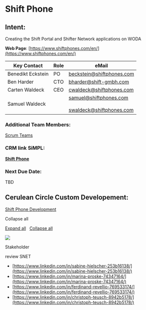 # Shift Phone

## Intent:

Creating the Shift Portal and Shifter Network applications on WODA

**Web Page**: [https://www.shiftphones.com/en/](https://www.shiftphones.com/en/)

| **Key Contact** | **Role** | **eMail** |
| --- | --- | --- |
| Benedikt Eckstein | PO  | [beckstein@shiftphones.com](mailto:beckstein@shiftphones.com) |
| Ben Harder | CTO | [bharder@shift-gmbh.com](mailto:bharder@shift-gmbh.com) |
| Carten Waldeck | CEO | [cwaldeck@shiftphones.com](mailto:cwaldeck@shiftphones.com) |
| Samuel Waldeck |     | [samuel@shiftphones.com](mailto:samuel@shiftphones.com)<br><br>[swaldeck@shiftphones.com](mailto:swaldeck@shiftphones.com) |

### **Additional Team Members:**

[Scrum Teams](../../../2cu.atlassian.net/wiki/spaces/CCU/pages/88211457/Scrum_Teams.md)

### **CRM link SiMPL:**

[**Shift Phone**](https://app.simplapp.io/company/54JWOBRnvpkyK2X3)

### **Next Due Date:**

TBD

## Cerulean Circle Custom Developement:

[Shift Phone Development](../../../cerulean-circle-unlimited-2cu/product/development/2cu-custom-development/shift-gmbh-development.md)

Collapse all

[Expand all](#)   [Collapse all](#)

            

  

![](https://2cu.atlassian.net/wiki/images/icons/grey_arrow_down.png)

Stakeholder

review SNET

- [https://www.linkedin.com/in/sabine-hielscher-253b16138/](https://www.linkedin.com/in/sabine-hielscher-253b16138/)
- [https://www.linkedin.com/in/marina-proske-74347164/](https://www.linkedin.com/in/marina-proske-74347164/)
- [https://www.linkedin.com/in/ferdinand-revellio-769533174/](https://www.linkedin.com/in/ferdinand-revellio-769533174/)
- [https://www.linkedin.com/in/christoph-teusch-8942b5178/](https://www.linkedin.com/in/christoph-teusch-8942b5178/)
